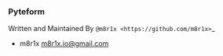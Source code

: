 ### Pyteform
Written and Maintained By `@m8r1x <https://github.com/m8r1x>`_

- m8r1x <m8r1x.io@gmail.com>